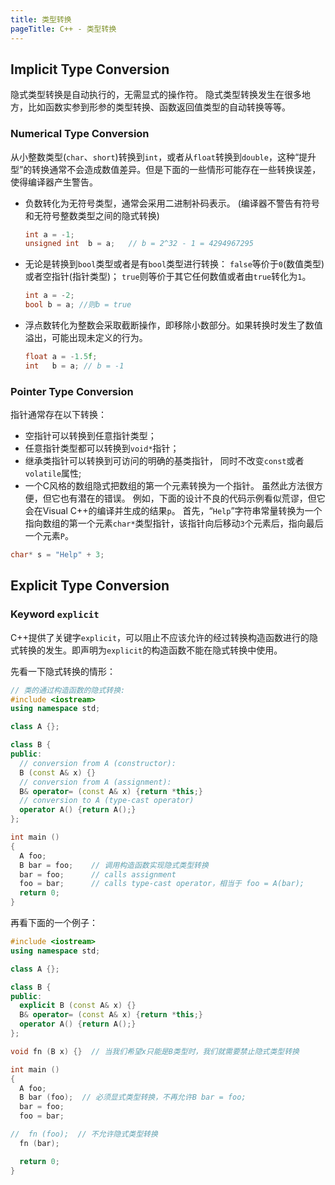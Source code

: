 ```yaml
---
title: 类型转换
pageTitle: C++ - 类型转换
---
```


## Implicit Type Conversion

隐式类型转换是自动执行的，无需显式的操作符。 隐式类型转换发生在很多地方，比如函数实参到形参的类型转换、函数返回值类型的自动转换等等。

### Numerical Type Conversion

从小整数类型(`char`、`short`)转换到`int`，或者从`float`转换到`double`，这种“提升型”的转换通常不会造成数值差异。但是下面的一些情形可能存在一些转换误差，使得编译器产生警告。

- 负数转化为无符号类型，通常会采用二进制补码表示。 (编译器不警告有符号和无符号整数类型之间的隐式转换)

    ```cpp
    int a = -1;
    unsigned int  b = a;   // b = 2^32 - 1 = 4294967295
    ```

- 无论是转换到`bool`类型或者是有`bool`类型进行转换： `false`等价于`0`(数值类型)或者空指针(指针类型)； `true`则等价于其它任何数值或者由`true`转化为`1`。

    ```cpp
    int a = -2; 
    bool b = a; //则b = true
    ```

- 浮点数转化为整数会采取截断操作，即移除小数部分。如果转换时发生了数值溢出，可能出现未定义的行为。

    ```cpp
    float a = -1.5f;
    int   b = a; // b = -1
    ```

### Pointer Type Conversion

指针通常存在以下转换：

- 空指针可以转换到任意指针类型；
- 任意指针类型都可以转换到`void*`指针；
- 继承类指针可以转换到可访问的明确的基类指针， 同时不改变`const`或者`volatile`属性;
- 一个C风格的数组隐式把数组的第一个元素转换为一个指针。 虽然此方法很方便，但它也有潜在的错误。 例如，下面的设计不良的代码示例看似荒谬，但它会在Visual C++的编译并生成的结果`p`。 首先，“`Help`”字符串常量转换为一个指向数组的第一个元素`char*`类型指针，该指针向后移动`3`个元素后，指向最后一个元素`P`。

```cpp
char* s = "Help" + 3;
```

## Explicit Type Conversion

### Keyword `explicit`

C++提供了关键字`explicit`，可以阻止不应该允许的经过转换构造函数进行的隐式转换的发生。即声明为`explicit`的构造函数不能在隐式转换中使用。

先看一下隐式转换的情形：

```cpp {% lineNum=true %}
// 类的通过构造函数的隐式转换:
#include <iostream>
using namespace std;

class A {};

class B {
public:
  // conversion from A (constructor):
  B (const A& x) {}
  // conversion from A (assignment):
  B& operator= (const A& x) {return *this;}
  // conversion to A (type-cast operator)
  operator A() {return A();}
};

int main ()
{
  A foo;
  B bar = foo;    // 调用构造函数实现隐式类型转换
  bar = foo;      // calls assignment
  foo = bar;      // calls type-cast operator，相当于 foo = A(bar);
  return 0;
}
```

再看下面的一个例子：

```cpp {% lineNum=true %}
#include <iostream>
using namespace std;

class A {};

class B {
public:
  explicit B (const A& x) {}
  B& operator= (const A& x) {return *this;}
  operator A() {return A();}
};

void fn (B x) {}  // 当我们希望x只能是B类型时，我们就需要禁止隐式类型转换

int main ()
{
  A foo;
  B bar (foo);  // 必须显式类型转换，不再允许B bar = foo; 
  bar = foo;
  foo = bar;

//  fn (foo);  // 不允许隐式类型转换
  fn (bar);  

  return 0;
}
```
